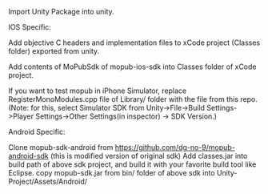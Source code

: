 Import Unity Package into unity.

IOS Specific:

Add objective C headers and implementation files to xCode project (Classes folder) exported from unity.

Add contents of MoPubSdk of mopub-ios-sdk into Classes folder of xCode project.

If you want to test mopub in iPhone Simulator, replace RegisterMonoModules.cpp file of Library/ folder with the file from this repo. (Note: for this, select Simulator SDK from Unity->File->Build Settings->Player Settings->Other Settings(in inspector) -> SDK Version.)

Android Specific:

Clone mopub-sdk-android from https://github.com/dg-no-9/mopub-android-sdk (this is modified version of original sdk)
Add classes.jar into build path of above sdk project, and build it with your favorite build tool like Eclipse.
copy mopub-sdk.jar from bin/ folder of above sdk into Unity-Project/Assets/Android/ 

